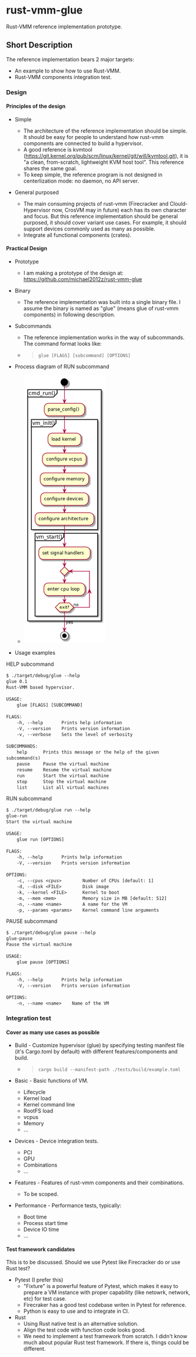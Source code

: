 # rust-vmm-glue

Rust-VMM reference implementation prototype.

## Short Description
The reference implementation bears 2 major targets:
* An example to show how to use Rust-VMM.
* Rust-VMM components integration test.

### Design
#### Principles of the design

- Simple
  - The architecture of the reference implementation should be simple. It should be easy for people to understand how rust-vmm components are connected to build a hypervisor. 
  - A good reference is kvmtool (https://git.kernel.org/pub/scm/linux/kernel/git/will/kvmtool.git), it is "a clean, from-scratch, lightweight KVM host tool". This reference shares the same goal. 
  - To keep simple, the reference program is not designed in centerlization mode: no daemon, no API server.

- General purposed
  - The main consuming projects of rust-vmm (Firecracker and Clould-Hypervisor now, CrosVM may in future) each has its own character and focus. But this reference implementation should be general purposed, it should cover variant use cases. For example, it should support devices commonly used as many as possible.
  - Integrate all functional components (crates).

#### Practical Design
- Prototype
  - I am making a prototype of the design at: https://github.com/michael2012z/rust-vmm-glue
- Binary
  - The reference implementation was built into a single binary file. I assume the binary is named as "glue" (means glue of rust-vmm components) in following description.

- Subcommands
  - The reference implementation works in the way of subcommands. The command format looks like:

  - > ``` glue [FLAGS] [subcommand] [OPTIONS] ```

- Process diagram of RUN subcommand
  - ![](https://raw.githubusercontent.com/michael2012z/rust-vmm-glue/master/docs/images/cmd_run.png "RUN subcommand")

- Usage examples

HELP subcommand
```
$ ./target/debug/glue --help
glue 0.1
Rust-VMM based hypervisor.

USAGE:
    glue [FLAGS] [SUBCOMMAND]

FLAGS:
    -h, --help       Prints help information
    -V, --version    Prints version information
    -v, --verbose    Sets the level of verbosity

SUBCOMMANDS:
    help      Prints this message or the help of the given subcommand(s)
    pause     Pause the virtual machine
    resume    Resume the virtual machine
    run       Start the virtual machine
    stop      Stop the virtual machine
    list      List all virtual machines

```

RUN subcommand
```
$ ./target/debug/glue run --help
glue-run 
Start the virtual machine

USAGE:
    glue run [OPTIONS]

FLAGS:
    -h, --help       Prints help information
    -V, --version    Prints version information

OPTIONS:
    -c, --cpus <cpus>        Number of CPUs [default: 1]
    -d, --disk <FILE>        Disk image
    -k, --kernel <FILE>      Kernel to boot
    -m, --mem <mem>          Memory size in MB [default: 512]
    -n, --name <name>        A name for the VM
    -p, --params <params>    Kernel command line arguments
```

PAUSE subcommand
```
$ ./target/debug/glue pause --help
glue-pause 
Pause the virtual machine

USAGE:
    glue pause [OPTIONS]

FLAGS:
    -h, --help       Prints help information
    -V, --version    Prints version information

OPTIONS:
    -n, --name <name>    Name of the VM
```

### Integration test

#### Cover as many use cases as possible
- Build - Customize hypervisor (glue) by specifying testing manifest file (it's Cargo.toml by default) with different features/components and build. 
  - >  ``` cargo build --manifest-path ./tests/build/example.toml ``` 

- Basic - Basic functions of VM.
  - Lifecycle
  - Kernel load
  - Kernel command line
  - RootFS load
  - vcpus
  - Memory
  - ...
  
- Devices - Device integration tests.
  - PCI
  - GPU
  - Combinations
  - ...
  
- Features - Features of rust-vmm components and their combinations.
  - To be scoped.
  
- Performance - Performance tests, typically:
  - Boot time
  - Process start time
  - Device IO time
  - ...

#### Test framework candidates
This is to be discussed. Should we use Pytest like Firecracker do or use Rust test?
- Pytest (I prefer this)
  - "Fixture" is a powerful feature of Pytest, which makes it easy to prepare a VM instance with proper capability (like netowrk, network, etc) for test case.
  - Firecraker has a good test codebase writen in Pytest for reference.
  - Python is easy to use and to integrate in CI.
- Rust
  - Using Rust native test is an alternative solution. 
  - Align the test code with function code looks good.
  - We need to implement a test framework from scratch. I didn't know much about popular Rust test framework. If there is, things could be different.
